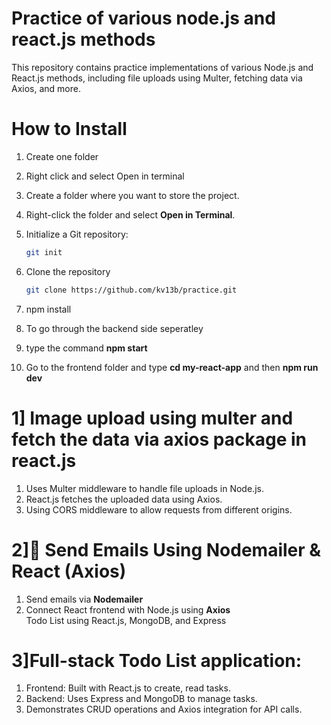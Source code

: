 # Practice of various node.js and react.js methods
This repository contains practice implementations of various Node.js and React.js methods, including file uploads using Multer, fetching data via Axios, and more.
# How to Install

1. Create one folder
2. Right click and select Open in terminal
1. Create a folder where you want to store the project.  

2. Right-click the folder and select **Open in Terminal**.  

3. Initialize a Git repository:  
   ```bash
   git init
4. Clone the repository
   ```bash
   git clone https://github.com/kv13b/practice.git
5. npm install
6. To go through the backend side seperatley
7. type the command **npm start**
8. Go to the frontend folder and type **cd my-react-app** and then **npm run dev**
# 1] Image upload using multer and fetch the data via axios package in react.js
1. Uses Multer middleware to handle file uploads in Node.js.
2. React.js fetches the uploaded data using Axios.
3. Using CORS middleware to allow requests from different origins.
# 2]📧 Send Emails Using Nodemailer & React (Axios)
1. Send emails via **Nodemailer**  
2. Connect React frontend with Node.js using **Axios**  
Todo List using React.js, MongoDB, and Express

# 3]Full-stack Todo List application:
1. Frontend: Built with React.js to create, read tasks.
2. Backend: Uses Express and MongoDB to manage tasks.
3. Demonstrates CRUD operations and Axios integration for API calls.
